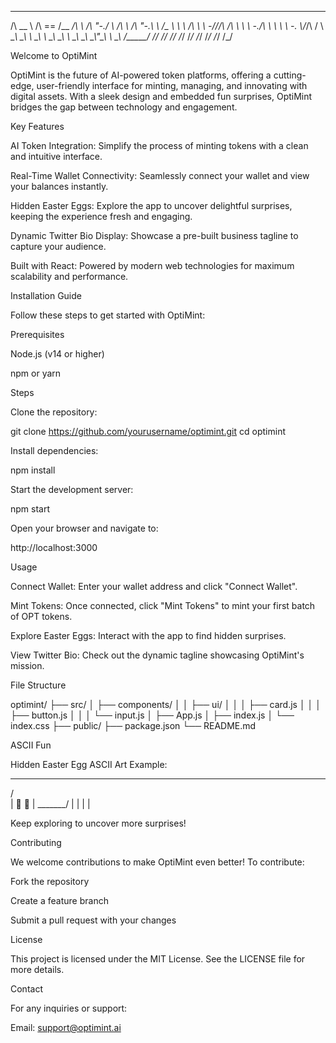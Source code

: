 
 ______   ______  ______  __   __    __   __   __   __   ______  
/\  __ \ /\  == \/\__  _\/\ \ /\ "-./  \ /\ \ /\ "-.\ \ /\__  _\ 
\ \ \/\ \\ \  _-/\/_/\ \/\ \ \\ \ \-./\ \\ \ \\ \ \-.  \\/_/\ \/ 
 \ \_____\\ \_\     \ \_\ \ \_\\ \_\ \ \_\\ \_\\ \_\\"\_\  \ \_\ 
  \/_____/ \/_/      \/_/  \/_/ \/_/  \/_/ \/_/ \/_/ \/_/   \/_/ 
                                                                 

Welcome to OptiMint

OptiMint is the future of AI-powered token platforms, offering a cutting-edge, user-friendly interface for minting, managing, and innovating with digital assets. With a sleek design and embedded fun surprises, OptiMint bridges the gap between technology and engagement.

Key Features

AI Token Integration: Simplify the process of minting tokens with a clean and intuitive interface.

Real-Time Wallet Connectivity: Seamlessly connect your wallet and view your balances instantly.

Hidden Easter Eggs: Explore the app to uncover delightful surprises, keeping the experience fresh and engaging.

Dynamic Twitter Bio Display: Showcase a pre-built business tagline to capture your audience.

Built with React: Powered by modern web technologies for maximum scalability and performance.

Installation Guide

Follow these steps to get started with OptiMint:

Prerequisites

Node.js (v14 or higher)

npm or yarn

Steps

Clone the repository:

git clone https://github.com/yourusername/optimint.git
cd optimint

Install dependencies:

npm install

Start the development server:

npm start

Open your browser and navigate to:

http://localhost:3000

Usage

Connect Wallet: Enter your wallet address and click "Connect Wallet".

Mint Tokens: Once connected, click "Mint Tokens" to mint your first batch of OPT tokens.

Explore Easter Eggs: Interact with the app to find hidden surprises.

View Twitter Bio: Check out the dynamic tagline showcasing OptiMint's mission.

File Structure

optimint/
├── src/
│   ├── components/
│   │   ├── ui/
│   │   │   ├── card.js
│   │   │   ├── button.js
│   │   │   └── input.js
│   ├── App.js
│   ├── index.js
│   └── index.css
├── public/
├── package.json
└── README.md

ASCII Fun

Hidden Easter Egg ASCII Art Example:

  _______
 /       \
|  🎉  🎉  |
 \_______/
    | |
    | |

Keep exploring to uncover more surprises!

Contributing

We welcome contributions to make OptiMint even better! To contribute:

Fork the repository

Create a feature branch

Submit a pull request with your changes

License

This project is licensed under the MIT License. See the LICENSE file for more details.

Contact

For any inquiries or support:

Email: support@optimint.ai
